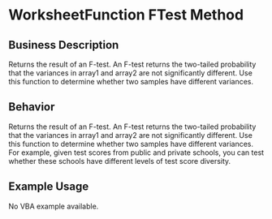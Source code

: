 # WorksheetFunction FTest Method

## Business Description
Returns the result of an F-test. An F-test returns the two-tailed probability that the variances in array1 and array2 are not significantly different. Use this function to determine whether two samples have different variances.

## Behavior
Returns the result of an F-test. An F-test returns the two-tailed probability that the variances in array1 and array2 are not significantly different. Use this function to determine whether two samples have different variances. For example, given test scores from public and private schools, you can test whether these schools have different levels of test score diversity.

## Example Usage
No VBA example available.